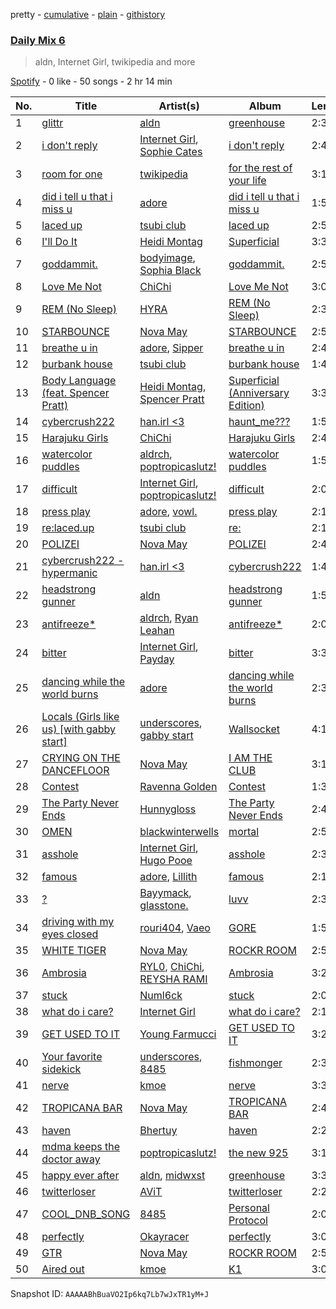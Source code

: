 pretty - [cumulative](/playlists/cumulative/37i9dQZF1E37DfB9BO9G7y.md) - [plain](/playlists/plain/37i9dQZF1E37DfB9BO9G7y) - [githistory](https://github.githistory.xyz/mdn522/spotify-playlist-archive/blob/main/playlists/plain/37i9dQZF1E37DfB9BO9G7y)

### [Daily Mix 6](https://open.spotify.com/playlist/37i9dQZF1E37DfB9BO9G7y)

> aldn, Internet Girl, twikipedia and more

[Spotify](https://open.spotify.com/user/spotify) - 0 like - 50 songs - 2 hr 14 min

| No. | Title | Artist(s) | Album | Length |
|---|---|---|---|---|
| 1 | [glittr](https://open.spotify.com/track/4wfJnrX8jwwJvul7cVkPc6) | [aldn](https://open.spotify.com/artist/2GUw9Wzha61PkZoRVv1PDD) | [greenhouse](https://open.spotify.com/album/5K9pogoAfBgYlYBmckTAbu) | 2:38 |
| 2 | [i don't reply](https://open.spotify.com/track/3CyCZZGuBCjir82ta1bkii) | [Internet Girl](https://open.spotify.com/artist/2eVTKG3Z5bbKk2OWMIe3iL), [Sophie Cates](https://open.spotify.com/artist/4xjJOu0MWVWuaDVZOy0Dx2) | [i don't reply](https://open.spotify.com/album/2j3CSAkyjU62aBogjlm277) | 2:48 |
| 3 | [room for one](https://open.spotify.com/track/54bMNcZUsk5AdKHxTGrZL2) | [twikipedia](https://open.spotify.com/artist/2V8aJ7qCArKAmHAX7u81Sj) | [for the rest of your life](https://open.spotify.com/album/4Mz0lJQWpCqFQsGMdgh1cI) | 3:12 |
| 4 | [did i tell u that i miss u](https://open.spotify.com/track/06iuzVAiyOTXKJDZiVuPW4) | [adore](https://open.spotify.com/artist/7ofG5BaSiQp8WeL4YCYDhF) | [did i tell u that i miss u](https://open.spotify.com/album/0pedkI7nWlHCeiluBRLF7O) | 1:55 |
| 5 | [laced up](https://open.spotify.com/track/76dVXaLfVAbtoyARKjSUcK) | [tsubi club](https://open.spotify.com/artist/6fHEaFnFgMxMAtDt7mFoQ3) | [laced up](https://open.spotify.com/album/0FcNZB5dRrv3CeicJAmwZ2) | 2:50 |
| 6 | [I'll Do It](https://open.spotify.com/track/3RpCFxfsccNPDTWd3ALMaB) | [Heidi Montag](https://open.spotify.com/artist/5XLBtYR2VrpkqXdlvNnFHG) | [Superficial](https://open.spotify.com/album/0MHyAAVcnhmU76kko43Cax) | 3:30 |
| 7 | [goddammit.](https://open.spotify.com/track/005w7f7Ect0chkLpfGmYvx) | [bodyimage](https://open.spotify.com/artist/7pn8MYeH0VgKGDnYAiS7Pg), [Sophia Black](https://open.spotify.com/artist/3wdXgSpjbbU3tX9KasdxMh) | [goddammit.](https://open.spotify.com/album/4YQz0KegsElofuJ6A3QtFs) | 2:58 |
| 8 | [Love Me Not](https://open.spotify.com/track/5byAOEQI3eoYLMYPVqibcb) | [ChiChi](https://open.spotify.com/artist/7HTE9gwBIt58NNKbLhnql9) | [Love Me Not](https://open.spotify.com/album/73bJ0NPa4NLJUKrQICs0OB) | 3:06 |
| 9 | [REM \(No Sleep\)](https://open.spotify.com/track/0ByIm1EVc6JvOYwoe67EqQ) | [HYRA](https://open.spotify.com/artist/2FuelQeDO3E7kIrTfkySKS) | [REM \(No Sleep\)](https://open.spotify.com/album/6MbADSPFpmV3pSkkGQHBmL) | 2:31 |
| 10 | [STARBOUNCE](https://open.spotify.com/track/07c2tl7m553nfOpinzqoql) | [Nova May](https://open.spotify.com/artist/4XWuvGGim0dmoXngwZmGGs) | [STARBOUNCE](https://open.spotify.com/album/0ZxBwa6hlV7ZdjO8vFAken) | 2:58 |
| 11 | [breathe u in](https://open.spotify.com/track/5dpiC00mcZNgT7ijBGC2PH) | [adore](https://open.spotify.com/artist/7ofG5BaSiQp8WeL4YCYDhF), [Sipper](https://open.spotify.com/artist/2BjcWnk7C01aHhp59HqUED) | [breathe u in](https://open.spotify.com/album/2pYbGIlP2xK4xYLp21Rhud) | 2:43 |
| 12 | [burbank house](https://open.spotify.com/track/6zFmX7Ekq0Jr85vM4BBCWT) | [tsubi club](https://open.spotify.com/artist/6fHEaFnFgMxMAtDt7mFoQ3) | [burbank house](https://open.spotify.com/album/23tSTdGvYOuk9lV1whvWPu) | 1:41 |
| 13 | [Body Language \(feat\. Spencer Pratt\)](https://open.spotify.com/track/6GNE82TOSgkO32Tb9R0xLs) | [Heidi Montag](https://open.spotify.com/artist/5XLBtYR2VrpkqXdlvNnFHG), [Spencer Pratt](https://open.spotify.com/artist/0IS6N9rWDLdiGAEEwm5EU2) | [Superficial \(Anniversary Edition\)](https://open.spotify.com/album/0ohNLvVPgFvthWYGpepIA0) | 3:35 |
| 14 | [cybercrush222](https://open.spotify.com/track/1mtZfOqttwW32vZSGQiyqF) | [han.irl <3](https://open.spotify.com/artist/5VfSeZYcDwD8WQVwbaoL6z) | [haunt\_me???](https://open.spotify.com/album/1L4rsqh2pt3PtP9QGB28u8) | 1:59 |
| 15 | [Harajuku Girls](https://open.spotify.com/track/1rG2SzFexnRoWdhK4CRuxD) | [ChiChi](https://open.spotify.com/artist/7HTE9gwBIt58NNKbLhnql9) | [Harajuku Girls](https://open.spotify.com/album/4UfPt83Yb6eyvPvxEITH2w) | 2:40 |
| 16 | [watercolor puddles](https://open.spotify.com/track/19FYyDf5RgRdW80nPcYA4R) | [aldrch](https://open.spotify.com/artist/3WYrAQad51Rnd8BqODF4Em), [poptropicaslutz!](https://open.spotify.com/artist/08DN8ZbOSeuTELiQjc4Jl8) | [watercolor puddles](https://open.spotify.com/album/1cYC9YUVa23K5pTDQY8Aqb) | 1:59 |
| 17 | [difficult](https://open.spotify.com/track/3uWiz4o4sFeLcjFiELuDa1) | [Internet Girl](https://open.spotify.com/artist/2eVTKG3Z5bbKk2OWMIe3iL), [poptropicaslutz!](https://open.spotify.com/artist/08DN8ZbOSeuTELiQjc4Jl8) | [difficult](https://open.spotify.com/album/4wFsQRPPnYc2k73yUldWEh) | 2:04 |
| 18 | [press play](https://open.spotify.com/track/6vZCWKiXwxCG0buNfWeQD8) | [adore](https://open.spotify.com/artist/7ofG5BaSiQp8WeL4YCYDhF), [vowl.](https://open.spotify.com/artist/5Q0sv5SeMZln6szEW49dHL) | [press play](https://open.spotify.com/album/70zFrT9W2NmVe18vUQh2oM) | 2:15 |
| 19 | [re:laced.up](https://open.spotify.com/track/3UtylcU8x9gSnwBU999fJ8) | [tsubi club](https://open.spotify.com/artist/6fHEaFnFgMxMAtDt7mFoQ3) | [re:](https://open.spotify.com/album/2lamxs1EWiZQirsxtrbCMb) | 2:16 |
| 20 | [POLIZEI](https://open.spotify.com/track/5QwkWNTJQTKYptQ82sq2zg) | [Nova May](https://open.spotify.com/artist/4XWuvGGim0dmoXngwZmGGs) | [POLIZEI](https://open.spotify.com/album/3FBfr36Mmu0sVVFWFCAqvq) | 2:48 |
| 21 | [cybercrush222 \- hypermanic](https://open.spotify.com/track/7nr12zTInZeGNCsJR9p9l0) | [han.irl <3](https://open.spotify.com/artist/5VfSeZYcDwD8WQVwbaoL6z) | [cybercrush222](https://open.spotify.com/album/09xWmIzUAG9kuyCUMupEQa) | 1:46 |
| 22 | [headstrong gunner](https://open.spotify.com/track/3X0r6QZjpgWyMbyCBCvBX0) | [aldn](https://open.spotify.com/artist/2GUw9Wzha61PkZoRVv1PDD) | [headstrong gunner](https://open.spotify.com/album/2F4tvdjZIfNQhQUh2iCgjt) | 1:55 |
| 23 | [antifreeze\*](https://open.spotify.com/track/4kUxJuInSVt8lNtcTGbjKD) | [aldrch](https://open.spotify.com/artist/3WYrAQad51Rnd8BqODF4Em), [Ryan Leahan](https://open.spotify.com/artist/4BX7bOS5nj3842rKfEnTIg) | [antifreeze\*](https://open.spotify.com/album/0KcvKrAuuPIdpQmZpYx57o) | 2:02 |
| 24 | [bitter](https://open.spotify.com/track/1nO2Q6aTVKQ7x3yhdzZfMS) | [Internet Girl](https://open.spotify.com/artist/2eVTKG3Z5bbKk2OWMIe3iL), [Payday](https://open.spotify.com/artist/6I7IZDntAGBmzkCANUmtV0) | [bitter](https://open.spotify.com/album/2c86CPDBePhbDWVuFhF3OB) | 3:35 |
| 25 | [dancing while the world burns](https://open.spotify.com/track/3MF3Zj7bYl1PdARlzqfwYC) | [adore](https://open.spotify.com/artist/7ofG5BaSiQp8WeL4YCYDhF) | [dancing while the world burns](https://open.spotify.com/album/7zxfV31grTIsLAHJwYBL4w) | 2:32 |
| 26 | [Locals \(Girls like us\) \[with gabby start\]](https://open.spotify.com/track/0MK6lVnmhVulpP62vkZBWV) | [underscores](https://open.spotify.com/artist/7HfUJxeVTgrvhk0eWHFzV7), [gabby start](https://open.spotify.com/artist/33L1klom7IXmoAP8fjrGm9) | [Wallsocket](https://open.spotify.com/album/6exrhkZKAwCGoihIZDJnpv) | 4:18 |
| 27 | [CRYING ON THE DANCEFLOOR](https://open.spotify.com/track/7oIQMT6pJ5xk4bLuxQGdTI) | [Nova May](https://open.spotify.com/artist/4XWuvGGim0dmoXngwZmGGs) | [I AM THE CLUB](https://open.spotify.com/album/5Qg8qq1VSgJ4lDyQ7cPQ53) | 3:14 |
| 28 | [Contest](https://open.spotify.com/track/1mFikY1hZc9GZ6eFK2Uulf) | [Ravenna Golden](https://open.spotify.com/artist/27Od4Wz93nItXglC5t5GuC) | [Contest](https://open.spotify.com/album/6NFlt77JXOKRWe1M75f5im) | 1:36 |
| 29 | [The Party Never Ends](https://open.spotify.com/track/41YzOTLkBcg5c1ArrhLyUg) | [Hunnygloss](https://open.spotify.com/artist/7onlSHoWhsACf62nMcr780) | [The Party Never Ends](https://open.spotify.com/album/71eCT9klMspF9V22MeLHnY) | 2:46 |
| 30 | [OMEN](https://open.spotify.com/track/4tB4CksTR2MLQ8DTVUeVod) | [blackwinterwells](https://open.spotify.com/artist/4tF39UYlbBLqTo5JK3qX1u) | [mortal](https://open.spotify.com/album/2O0IaA0jv0zsu0BW7qm4CM) | 2:51 |
| 31 | [asshole](https://open.spotify.com/track/5XF5930PecOpR4E60wmkK8) | [Internet Girl](https://open.spotify.com/artist/2eVTKG3Z5bbKk2OWMIe3iL), [Hugo Pooe](https://open.spotify.com/artist/786vB3MPgJ2kUzhNrbeaMZ) | [asshole](https://open.spotify.com/album/4Ne1eeeJkUdQ45hGlmtW87) | 2:36 |
| 32 | [famous](https://open.spotify.com/track/6rsz0JdsjGYeFabIClI11S) | [adore](https://open.spotify.com/artist/7ofG5BaSiQp8WeL4YCYDhF), [Lillith](https://open.spotify.com/artist/4FnA6I5jN6hjo8aXvGcwrW) | [famous](https://open.spotify.com/album/7ALEYAl1jl2Bwf9xkP2B9j) | 2:16 |
| 33 | [?](https://open.spotify.com/track/2atmiT0Eeqi2Pvr9Exqrex) | [Bayymack](https://open.spotify.com/artist/1scrvreYQVFmaZTPUGUxdG), [glasstone.](https://open.spotify.com/artist/2CaLcid65U5zXPWdq2DryB) | [luvv](https://open.spotify.com/album/7cXo64sbG5KxzB4L3DpdGZ) | 2:39 |
| 34 | [driving with my eyes closed](https://open.spotify.com/track/1uS0m7JiGNi1ZwM5em7qiA) | [rouri404](https://open.spotify.com/artist/6lQsMKSDG7XdirlE6YImHa), [Vaeo](https://open.spotify.com/artist/2ahbiJn3gxyByrDXIMaACV) | [GORE](https://open.spotify.com/album/5DiPPLnBUGMKZPq49wsYp1) | 1:55 |
| 35 | [WHITE TIGER](https://open.spotify.com/track/1XeigXO4X2lJUTBbe3dHIn) | [Nova May](https://open.spotify.com/artist/4XWuvGGim0dmoXngwZmGGs) | [ROCKR ROOM](https://open.spotify.com/album/0rH1ZkVSYhO1zEiok2qYJ5) | 2:56 |
| 36 | [Ambrosia](https://open.spotify.com/track/3ZKaBjZPXDakQ1P2AZ4gsb) | [RYL0](https://open.spotify.com/artist/4LwTWGYy9UJ1WYVkniVnSh), [ChiChi](https://open.spotify.com/artist/7HTE9gwBIt58NNKbLhnql9), [REYSHA RAMI](https://open.spotify.com/artist/3V3EAJjX9EmvSsjm79J32j) | [Ambrosia](https://open.spotify.com/album/4fiXGGJrQhJFpCc5L6daOA) | 3:29 |
| 37 | [stuck](https://open.spotify.com/track/63PBsYANeKAvmW6vMMus4Y) | [Numl6ck](https://open.spotify.com/artist/2anlj4dNUn9I1VxxmjRHRx) | [stuck](https://open.spotify.com/album/2MlZFREXdi9MdOtBfeO5nD) | 2:06 |
| 38 | [what do i care?](https://open.spotify.com/track/4j7HxFytvQu0Dw1Zxs092z) | [Internet Girl](https://open.spotify.com/artist/2eVTKG3Z5bbKk2OWMIe3iL) | [what do i care?](https://open.spotify.com/album/09WSyyAGKovwnR5hzsAaAM) | 2:10 |
| 39 | [GET USED TO IT](https://open.spotify.com/track/3xyrcxkGqmGOEyI3J0Bg93) | [Young Farmucci](https://open.spotify.com/artist/5IWO4aQBvhAZDDuCW3kKje) | [GET USED TO IT](https://open.spotify.com/album/3rTrpAhUDxlwgewVO5WfDK) | 3:24 |
| 40 | [Your favorite sidekick](https://open.spotify.com/track/0VNjaRcmIowjLbPtYDhLuh) | [underscores](https://open.spotify.com/artist/7HfUJxeVTgrvhk0eWHFzV7), [8485](https://open.spotify.com/artist/3LwiPwIJNshV4ItekGcIMo) | [fishmonger](https://open.spotify.com/album/5o9aTepLhqQL2gXuKPhd8g) | 2:30 |
| 41 | [nerve](https://open.spotify.com/track/3eZeAo9unnsmugoq6d6xh5) | [kmoe](https://open.spotify.com/artist/48wt14F9gzlkNDRdXyJTQz) | [nerve](https://open.spotify.com/album/0TwXi6nwEIpyB4wxPpc31G) | 3:30 |
| 42 | [TROPICANA BAR](https://open.spotify.com/track/3fvGq7dhw0HcMHDIskeeWn) | [Nova May](https://open.spotify.com/artist/4XWuvGGim0dmoXngwZmGGs) | [TROPICANA BAR](https://open.spotify.com/album/53CiEyjoU0qN0qQD5VRwRG) | 2:44 |
| 43 | [haven](https://open.spotify.com/track/1OHbWof0dTq3lQop7ofTXb) | [Bhertuy](https://open.spotify.com/artist/1D308M2j4qFABeJSQst91l) | [haven](https://open.spotify.com/album/7Db1TAxunubDjfkrNFTJzg) | 2:23 |
| 44 | [mdma keeps the doctor away](https://open.spotify.com/track/0zcZ6xMmVFe5zk6t3WIcRd) | [poptropicaslutz!](https://open.spotify.com/artist/08DN8ZbOSeuTELiQjc4Jl8) | [the new 925](https://open.spotify.com/album/7HStLkgwbV1VqJjnJbMOtJ) | 3:11 |
| 45 | [happy ever after](https://open.spotify.com/track/6EJHHqO5FI32LAkbZJpQgx) | [aldn](https://open.spotify.com/artist/2GUw9Wzha61PkZoRVv1PDD), [midwxst](https://open.spotify.com/artist/7CGSp2GbiOpLPSq61qjxf8) | [greenhouse](https://open.spotify.com/album/5K9pogoAfBgYlYBmckTAbu) | 3:31 |
| 46 | [twitterloser](https://open.spotify.com/track/2rDclBwJTDZsaWIM9PPe07) | [AViT](https://open.spotify.com/artist/4DLZI7QaVg7mKz0qyDi6Jp) | [twitterloser](https://open.spotify.com/album/3ptI4NprvQdbV0rwVB248R) | 2:21 |
| 47 | [COOL\_DNB\_SONG](https://open.spotify.com/track/6qplf0LC8lwZdWL7Ij0hlu) | [8485](https://open.spotify.com/artist/3LwiPwIJNshV4ItekGcIMo) | [Personal Protocol](https://open.spotify.com/album/2ScwqDiRQMrGkthrrsumoW) | 2:03 |
| 48 | [perfectly](https://open.spotify.com/track/2eJaKqmagAUmspLW7dSDQC) | [Okayracer](https://open.spotify.com/artist/4j8joGNndygibHb37LVwRo) | [perfectly](https://open.spotify.com/album/4u6TKnlvKu8bPXAb5K2fKQ) | 3:02 |
| 49 | [GTR](https://open.spotify.com/track/36Dcff3oJaR9QXuyl2Spbb) | [Nova May](https://open.spotify.com/artist/4XWuvGGim0dmoXngwZmGGs) | [ROCKR ROOM](https://open.spotify.com/album/0rH1ZkVSYhO1zEiok2qYJ5) | 2:57 |
| 50 | [Aired out](https://open.spotify.com/track/2Tu8F5S1Y6UCRunCRkeLex) | [kmoe](https://open.spotify.com/artist/48wt14F9gzlkNDRdXyJTQz) | [K1](https://open.spotify.com/album/6f7CThvZW0bwczICdR0yHV) | 3:08 |

Snapshot ID: `AAAAABhBuaVO2Ip6kq7Lb7wJxTR1yM+J`
